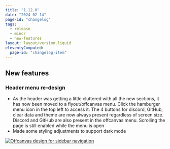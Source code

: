 ```yaml
---
title: "1.12.0"
date: "2024-02-14"
page-id: "changelog"
tags: 
  - release
  - minor
  - new-features
layout: layout/version.liquid
eleventyComputed:
  page-id: "changelog-item"
---
```

## New features
### Header menu re-design
- As the header was getting a little cluttered with all the new sections, it has now been moved to a flyout/offcanvas menu. Click the hamburger menu icon in the top left to access it. The 4 buttons for discord, GitHub, clear data and theme are now always present regardless of screen size. Discord and GitHub are also present in the offcanvas menu. Scrolling the page is still enabled while the menu is open
- Made some styling adjustments to support dark mode

[![Offcanvas design for sidebar navigation](https://github.com/stickerboy/convrtrjs/assets/1421538/e06efe94-a51e-4797-87d8-6f1c5a8ebb57)](https://github.com/stickerboy/convrtrjs/assets/1421538/e06efe94-a51e-4797-87d8-6f1c5a8ebb57)